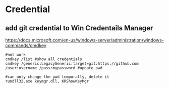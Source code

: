 # Credential

## add git credential to Win Credentails Manager
https://docs.microsoft.com/en-us/windows-server/administration/windows-commands/cmdkey
```
#not work
cmdkey /list #show all credentials
cmdkey /generic:LegacyGeneric:target=git:https://github.com /user:username /pass:mypassword #update pwd

#can only change the pwd temporally, delete it
rundll32.exe keymgr.dll, KRShowKeyMgr
```
